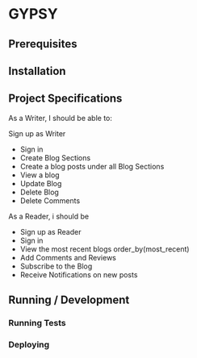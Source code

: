 # GYPSY

## Prerequisites

## Installation

## Project Specifications

As a Writer, I should be able to:

 Sign up as Writer
* Sign in
* Create Blog Sections
* Create a blog posts under all Blog Sections
* View a blog
* Update Blog
* Delete Blog
* Delete Comments

As a Reader, i should be

* Sign up as Reader
* Sign in
* View the most recent blogs order_by(most_recent)
* Add Comments and Reviews
* Subscribe to the Blog
* Receive Notifications on new posts

## Running / Development

### Running Tests

### Deploying
